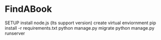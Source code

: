 # FindABook
SETUP
install node.js (lts support version)
create virtual enviornment
pip install -r requirements.txt
python manage.py migrate
python manage.py runserver
